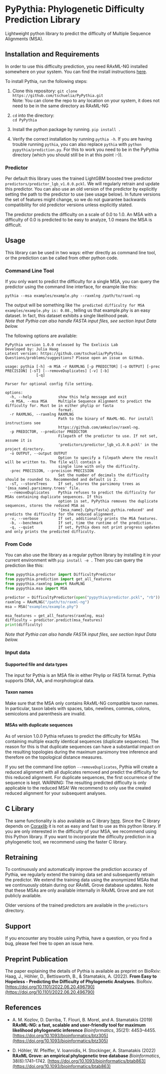 # PyPythia: Phylogenetic Difficulty Prediction Library

Lightweight python library to predict the difficulty of Multiple Sequence Alignments (MSA). 

## Installation and Requirements
In order to use this difficulty prediction, you need RAxML-NG installed somewhere on your system. 
You can find the install instructions [here](https://github.com/amkozlov/raxml-ng).

To install Pythia, run the following steps:

1. Clone this repository: `git clone https://github.com/tschuelia/PyPythia.git`  
Note: You can clone the repo to any location on your system, it does not need to be in the same directory as RAxML-NG 

2. `cd` into the directory:   
`cd PyPythia`

3. Install the python package by running.
`pip install .`  

4. Verify the correct installation by running `pythia -h`. If you are having trouble running `pythia`, you can also replace `pythia` with `python pypythia/prediction.py`. 
For this to work you need to be in the PyPythia directory (which you should still be in at this point :-)).


### Predictor
Per default this library uses the trained LightGBM boosted tree predictor `predictors/predictor_lgb_v1.0.0.pckl`. 
We will regularly retrain and update this predictor. You can also use an old version of the predictor by explicitly setting the path to the predictor to use (see usage below).
In future versions the set of features might change, so we do not guarantee backwards compatibility for old predictor versions unless explicitly stated. 

The predictor predicts the difficulty on a scale of 0.0 to 1.0. An MSA with a difficulty of 0.0 is predicted to be easy to analyze, 1.0 means the MSA is difficult. 

## Usage
This library can be used in two ways: either directly as command line tool, or the prediction can be called from other python code.

### Command Line Tool
If you only want to predict the difficulty for a single MSA, you can query the predictor using the command line interface, for example like this:
```commandline
pythia --msa examples/example.phy --raxmlng /path/to/raxml-ng
```
The output will be something like `The predicted difficulty for MSA examples/example.phy is: 0.08.`, telling us that example.phy is an easy dataset. In fact, this dataset exhibits a single likelihood peak.  
*Note that Pythia can also handle FASTA input files, see section Input Data below.*

The following options are available:
```commandline
PyPythia version 1.0.0 released by The Exelixis Lab
Developed by: Julia Haag
Latest version: https://github.com/tschuelia/PyPythia
Questions/problems/suggestions? Please open an issue on GitHub.

usage: pythia [-h] -m MSA -r RAXMLNG [-p PREDICTOR] [-o OUTPUT] [-prec PRECISION] [-sT] [--removeDuplicates] [-v] [-b]
              [-q]

Parser for optional config file setting.

options:
  -h, --help            show this help message and exit
  -m MSA, --msa MSA     Multiple Sequence Alignment to predict the difficulty for. Must be in either phylip or fasta
                        format.
  -r RAXMLNG, --raxmlng RAXMLNG
                        Path to the binary of RAxML-NG. For install instructions see
                        https://github.com/amkozlov/raxml-ng.
  -p PREDICTOR, --predictor PREDICTOR
                        Filepath of the predictor to use. If not set, assume it is
                        'predictors/predictor_lgb_v1.0.0.pckl' in the project directory.
  -o OUTPUT, --output OUTPUT
                        Option to specify a filepath where the result will be written to. The file will contain a
                        single line with only the difficulty.
  -prec PRECISION, --precision PRECISION
                        Set the number of decimals the difficulty should be rounded to. Recommended and default is 2.
  -sT, --storeTrees     If set, stores the parsimony trees as '{msa_name}.parsimony.trees' file.
  --removeDuplicates    Pythia refuses to predict the difficulty for MSAs containing duplicate sequences. If this
                        option is set, PyPythia removes the duplicate sequences, stores the reduced MSA as
                        '{msa_name}.{phy/fasta}.pythia.reduced' and predicts the difficulty for the reduced alignment.
  -v, --verbose         If set, additionally prints the MSA features.
  -b, --benchmark       If set, time the runtime of the prediction.
  -q, --quiet           If set, Pythia does not print progress updates and only prints the predicted difficulty.
```


### From Code
You can also use the library as a regular python library by installing it in your current environment with 
`pip install -e .` 
Then you can query the prediction like this:

```python
from pypythia.predictor import DifficultyPredictor
from pypythia.prediction import get_all_features
from pypythia.raxmlng import RAxMLNG
from pypythia.msa import MSA

predictor = DifficultyPredictor(open("pypythia/predictor.pckl", "rb"))
raxmlng = RAxMLNG("/path/to/raxml-ng")
msa = MSA("examples/example.phy")

msa_features = get_all_features(raxmlng, msa)
difficulty = predictor.predict(msa_features)
print(difficulty)
```
*Note that Pythia can also handle FASTA input files, see section Input Data below.*

### Input data
#### Supported file and data types
The input for Pythia is an MSA file in either Phylip or FASTA format. Pythia supports DNA, AA, and morphological data.

#### Taxon names
Make sure that the MSA only contains RAxML-NG compatible taxon names. 
In particular, taxon labels with spaces, tabs, newlines, commas, colons, semicolons and parenthesis are invalid.

#### MSAs with duplicate sequences
As of version 1.0.0 Pythia refuses to predict the difficulty for MSAs containing multiple exactly identical sequences (duplicate sequences).
The reason for this is that duplicate sequences can have a substantial impact on the resulting topologies during the maximum parsimony tree inference 
and therefore on the topological distance measures. 

If you set the command line option `--removeDuplicates`, Pythia will create a reduced alignment with all duplicates removed and predict the difficulty for this reduced alignment.
For duplicate sequences, the first occurrence of the sequence is kept.
WARNING: The resulting predicted difficulty is only applicable to the reduced MSA! We recommend to only use the created reduced alignment for your subsequent analyses. 

## C Library
The same functionality is also available as C library [here](https://github.com/tschuelia/difficulty_prediction). 
Since the C library depends on [Coraxlib](https://codeberg.org/Exelixis-Lab/coraxlib) it is not as easy and fast to use as this python library.
If you are only interested in the difficulty of your MSA, we recommend using this Python library. 
If you want to incorporate the difficulty prediction in a phylogenetic tool, we recommend using the faster C library.


## Retraining
To continuously and automatically improve the prediction accuracy of Pythia, we regularly extend the training data set and subsequently retrain the predictor. 
We extend the training data using the anonymized MSAs that we continuously obtain during our RAxML Grove database updates. 
Note that these MSAs are only available internally in RAxML Grove and are not publicly available.

Older versions of the trained predictors are available in the `predictors` directory.


## Support
If you encounter any trouble using Pythia, have a question, or you find a bug, please feel free to open an issue here.


## Preprint Publication
The paper explaining the details of Pythia is available as preprint on BioRxiv:   
Haag, J., Höhler, D., Bettisworth, B., & Stamatakis, A. (2022). **From Easy to Hopeless - Predicting the Difficulty of Phylogenetic Analyses.** BioRxiv. [https://doi.org/10.1101/2022.06.20.496790](https://doi.org/10.1101/2022.06.20.496790)


## References
* A. M. Kozlov, D. Darriba, T. Flouri, B. Morel, and A. Stamatakis (2019) 
**RAxML-NG: a fast, scalable and user-friendly tool for maximum likelihood phylogenetic inference** 
*Bioinformatics*, 35(21): 4453–4455. 
[https://doi.org/10.1093/bioinformatics/btz305](https://doi.org/10.1093/bioinformatics/btz305)

* D. Höhler, W. Pfeiffer, V. Ioannidis, H. Stockinger, A. Stamatakis (2022)
**RAxML Grove: an empirical phylogenetic tree database**
*Bioinformatics*, 38(6):1741–1742.
[https://doi.org/10.1093/bioinformatics/btab863](https://doi.org/10.1093/bioinformatics/btab863)
